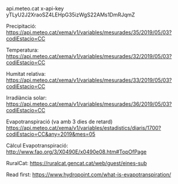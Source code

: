 api.meteo.cat 
x-api-key
yTLyU2J2XraoSZ4LEHpG35izWgS22AMs1DmRJqmZ

Precipitació:
https://api.meteo.cat/xema/v1/variables/mesurades/35/2019/05/03?codiEstacio=CC

Temperatura:
https://api.meteo.cat/xema/v1/variables/mesurades/32/2019/05/03?codiEstacio=CC

Humitat relativa:
https://api.meteo.cat/xema/v1/variables/mesurades/33/2019/05/03?codiEstacio=CC

Irradiància solar:
https://api.meteo.cat/xema/v1/variables/mesurades/36/2019/05/03?codiEstacio=CC

Evapotranspiració (va amb 3 dies de retard)
https://api.meteo.cat/xema/v1/variables/estadistics/diaris/1700?codiEstacio=CC&any=2019&mes=05

Càlcul Evapotranspiració:
http://www.fao.org/3/X0490E/x0490e08.htm#TopOfPage

RuralCat:
https://ruralcat.gencat.cat/web/guest/eines-sub

Read first:
https://www.hydropoint.com/what-is-evapotranspiration/